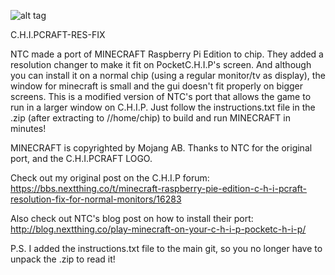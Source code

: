 ![alt tag](https://camo.githubusercontent.com/e7ed06c44f1928bc4ad9c50ad58e978c68648eab/68747470733a2f2f692e696d6775722e636f6d2f6f726c4350636a2e706e67)

C.H.I.PCRAFT-RES-FIX

NTC made a port of MINECRAFT Raspberry Pi Edition to chip. They added a resolution changer to make it fit on PocketC.H.I.P's screen. And although you can install it on a normal chip (using a regular monitor/tv as display), the window for minecraft is small and the gui doesn't fit properly on bigger screens. This is a modified version of NTC's port that allows the game to run in a larger window on C.H.I.P. Just follow the instructions.txt file in the .zip (after extracting to //home/chip) to build and run MINECRAFT in minutes!

MINECRAFT is copyrighted by Mojang AB. 
Thanks to NTC for the original port, and the C.H.I.PCRAFT LOGO.

Check out my original post on the C.H.I.P forum: https://bbs.nextthing.co/t/minecraft-raspberry-pie-edition-c-h-i-pcraft-resolution-fix-for-normal-monitors/16283 

Also check out NTC's blog post on how to install their port: http://blog.nextthing.co/play-minecraft-on-your-c-h-i-p-pocketc-h-i-p/

P.S. I added the instructions.txt file to the main git, so you no longer have to unpack the .zip to read it!

